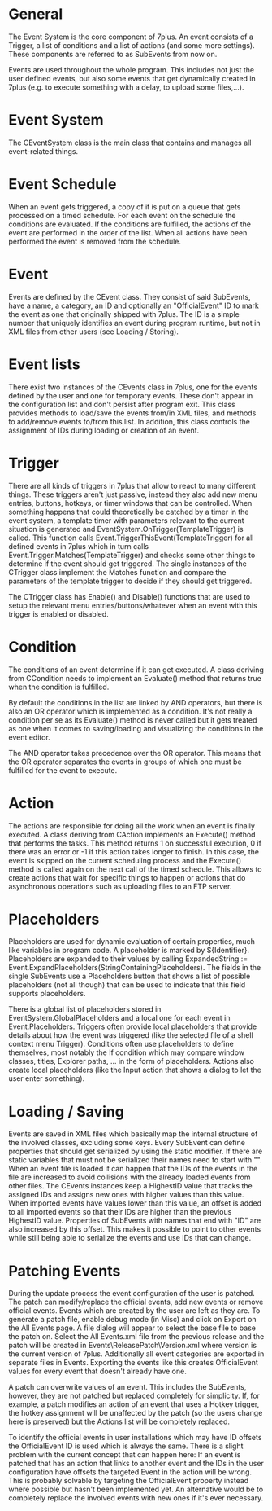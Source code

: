 # General #
The Event System is the core component of 7plus. An event consists of a Trigger, a list of conditions and a list of actions (and some more settings). These components are referred to as SubEvents from now on.

Events are used throughout the whole program. This includes not just the user defined events, but also some events that get dynamically created in 7plus (e.g. to execute something with a delay, to upload some files,...).

# Event System #
The CEventSystem class is the main class that contains and manages all event-related things.

# Event Schedule #
When an event gets triggered, a copy of it is put on a queue that gets processed on a timed schedule. For each event on the schedule the conditions are evaluated. If the conditions are fulfilled, the actions of the event are performed in the order of the list. When all actions have been performed the event is removed from the schedule.

# Event #
Events are defined by the CEvent class. They consist of said SubEvents, have a name, a category, an ID and optionally an "OfficialEvent" ID to mark the event as one that originally shipped with 7plus.
The ID is a simple number that uniquely identifies an event during program runtime, but not in XML files from other users (see Loading / Storing).

# Event lists #
There exist two instances of the CEvents class in 7plus, one for the events defined by the user and one for temporary events. These don't appear in the configuration list and don't persist after program exit. This class provides methods to load/save the events from/in XML files, and methods to add/remove events to/from this list. In addition, this class controls the assignment of IDs during loading or creation of an event.

# Trigger #
There are all kinds of triggers in 7plus that allow to react to many different things. These triggers aren't just passive, instead they also add new menu entries, buttons, hotkeys, or timer windows that can be controlled. When something happens that could theoretically be catched by a timer in the event system, a template timer with parameters relevant to the current situation is generated and EventSystem.OnTrigger(TemplateTrigger) is called. This function calls Event.TriggerThisEvent(TemplateTrigger) for all defined events in 7plus which in turn calls Event.Trigger.Matches(TemplateTrigger) and checks some other things to determine if the event should get triggered. The single instances of the CTrigger class implement the Matches function and compare the parameters of the template trigger to decide if they should get triggered.

The CTrigger class has Enable() and Disable() functions that are used to setup the relevant menu entries/buttons/whatever when an event with this trigger is enabled or disabled.

# Condition #
The conditions of an event determine if it can get executed. A class deriving from CCondition needs to implement an Evaluate() method that returns true when the condition is fulfilled.

By default the conditions in the list are linked by AND operators, but there is also an OR operator which is implemented as a condition. It's not really a condition per se as its Evaluate() method is never called but it gets treated as one when it comes to saving/loading and visualizing the conditions in the event editor.

The AND operator takes precedence over the OR operator. This means that the OR operator separates the events in groups of which one must be fulfilled for the event to execute.

# Action #
The actions are responsible for doing all the work when an event is finally executed. A class deriving from CAction implements an Execute() method that performs the tasks. This method returns 1 on successful execution, 0 if there was an error or -1 if this action takes longer to finish. In this case, the event is skipped on the current scheduling process and the Execute() method is called again on the next call of the timed schedule. This allows to create actions that wait for specific things to happen or actions that do asynchronous operations such as uploading files to an FTP server.

# Placeholders #
Placeholders are used for dynamic evaluation of certain properties, much like variables in program code. A placeholder is marked by ${Identifier}. Placeholders are expanded to their values by calling ExpandedString := Event.ExpandPlaceholders(StringContainingPlaceholders). The fields in the single SubEvents use a Placeholders button that shows a list of possible placeholders (not all though) that can be used to indicate that this field supports placeholders.

There is a global list of placeholders stored in EventSystem.GlobalPlaceholders and a local one for each event in Event.Placeholders. Triggers often provide local placeholders that provide details about how the event was triggered (like the selected file of a shell context menu Trigger). Conditions often use placeholders to define themselves, most notably the If condition which may compare window classes, titles, Explorer paths, ... in the form of placeholders. Actions also create local placeholders (like the Input action that shows a dialog to let the user enter something).

# Loading / Saving #
Events are saved in XML files which basically map the internal structure of the involved classes, excluding some keys. Every SubEvent can define properties that should get serialized by using the static modifier. If there are static variables that must not be serialized their names need to start with "". When an event file is loaded it can happen that the IDs of the events in the file are increased to avoid collisions with the already loaded events from other files. The CEvents instances keep a HighestID value that tracks the assigned IDs and assigns new ones with higher values than this value. When imported events have values lower than this value, an offset is added to all imported events so that their IDs are higher than the previous HighestID value. Properties of SubEvents with names that end with "ID" are also increased by this offset. This makes it possible to point to other events while still being able to serialize the events and use IDs that can change.

# Patching Events #
During the update process the event configuration of the user is patched. The patch can modify/replace the official events, add new events or remove official events. Events which are created by the user are left as they are. To generate a patch file, enable debug mode (in Misc) and click on Export on the All Events page. A file dialog will appear to select the base file to base the patch on. Select the All Events.xml file from the previous release and the patch will be created in Events\ReleasePatch\Version.xml where version is the current version of 7plus. Additionally all event categories are exported in separate files in Events\.
Exporting the events like this creates OfficialEvent values for every event that doesn't already have one.

A patch can overwrite values of an event. This includes the SubEvents, however, they are not patched but replaced completely for simplicity. If, for example, a patch modifies an action of an event that uses a Hotkey trigger, the hotkey assignment will be unaffected by the patch (so the users change here is preserved) but the Actions list will be completely replaced.

To identify the official events in user installations which may have ID offsets the OfficialEvent ID is used which is always the same.
There is a slight problem with the current concept that can happen here: If an event is patched that has an action that links to another event and the IDs in the user configuration have offsets the targeted Event in the action will be wrong. This is probably solvable by targeting the OfficialEvent property instead where possible but hasn't been implemented yet. An alternative would be to completely replace the involved events with new ones if it's ever necessary.